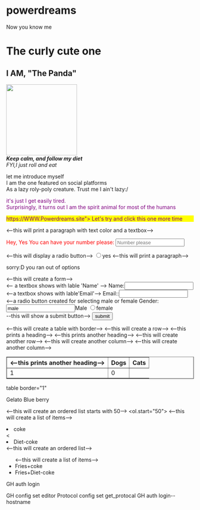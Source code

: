 # powerdreams
<html>
<head>
  <tittle> Now you know me</tittle>
<head>
<body>
    <div>
     <h1>The curly cute one</h1>
    <h2>I AM, "The Panda"</h2>
     </div>
    <IMG
SRC="Panda.png"
Width="190"/>
     <br>
    <b><i>Keep calm, and follow my diet</b></I>
       <br>
      <I>FYI,I just roll and eat</I>
    </div>
    <p> let me introduce myself <br>
    I am the one featured on social platforms<br>
    As a lazy roly-poly creature. Trust me I ain't lazy:/
      </p>
      </div>
     <P style ="color: purple">
     it's just I get easily tired.
    <br>
       Surprisingly, it turns out I am the spirit animal for most of the humans
        </p>
        </div>
   <P style="color: purple; background-color: yellow; width 25%>

    It's just I get easily tired.<br>
    Surprisingly,it turns out I am the spirit animal for most of the humans:
          </p>
        </div>
    <h5>we'll keep taking you back to experience the owesomeness:D</h5>
    <a
Href="https://WWW.Powerdreams.site">
 Let's try and click this one more time

   <--this will print a paragraph with text color and a textbox-->
   <p style="color:red;">
   Hey, Yes You can have your number please:
     <input type="text"
Placeholder="Number please">
  </p
  <--this will print a paragraph-->
  <p are you enjoying this video with us?</p>
  <--this will display a radio button-->
 <input type="radio">yes
  <--this will print a paragraph-->
  <p> sorry:D you ran out of options</p>
 <--this will create a form-->
<Form action="my-handing-form-page">
<-- a textbox shows with lable 'Name' -->
  Name:<input
Type="text"><br/>
  <--a textbox shows with lable'Email'-->
  Email::<input
type="text"><br/>
   <--a radio button created for selecting male or female
  Gender:<input
   <Type= "radio"
 Name="gender"
Value="male">Male
<Input type="radio"
 Name="gender"
Value="female">female
<br/>
  --this will show a submit button-->
  <button
type="submit">submit</button>
  </form>
  <--this will create a table with border-->
  <table border="1">
  <--this will create a row-->
     <tr>
  <--this prints a heading-->
   <th>
  <--this prints another heading-->
   <th>Dogs</th>
  <--this prints another heading-->
   <th>Cats</th>
      </tr>
   <--this will create another row-->
  <tr>
 <--this will create another column-->
  <td> 1</td>
 <--this will create another column-->
 <td>0</td>
  </tr>
 </table>

table border="1"
  <tr>
  <td>Gelato </td>
 <td> Blue berry</td>
   <tr>
</table>

  <--this will create an ordered list starts with 50-->
   <ol.start="50">
 <--this will create a list of items-->
  <li>coke</li>
  <<Li>Diet-coke</li>
</Ol>
 <--this will create an ordered list-->
<UL>
  <--this will create a list of items-->
<Li> Fries+coke</li>
<Li> Fries+Diet-coke</li>
  </UL>
GH auth login

GH config set editor<editor>
Protocol config set get_protocal
GH auth login--hostname<hostname>
